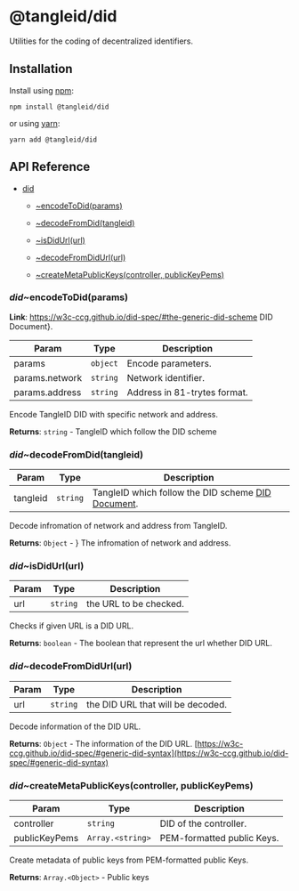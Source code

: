 # @tangleid/did

Utilities for the coding of decentralized identifiers.

## Installation

Install using [npm](https://www.npmjs.org/):

```shell
npm install @tangleid/did
```

or using [yarn](https://yarnpkg.com/):

```shell
yarn add @tangleid/did
```

## API Reference


* [did](#module_did)

    * [~encodeToDid(params)](#module_did..encodeToDid)

    * [~decodeFromDid(tangleid)](#module_did..decodeFromDid)

    * [~isDidUrl(url)](#module_did..isDidUrl)

    * [~decodeFromDidUrl(url)](#module_did..decodeFromDidUrl)

    * [~createMetaPublicKeys(controller, publicKeyPems)](#module_did..createMetaPublicKeys)


<a name="module_did..encodeToDid"></a>

### *did*~encodeToDid(params)
**Link**: https://w3c-ccg.github.io/did-spec/#the-generic-did-scheme DID Document}.  

| Param | Type | Description |
| --- | --- | --- |
| params | <code>object</code> | Encode parameters. |
| params.network | <code>string</code> | Network identifier. |
| params.address | <code>string</code> | Address in 81-trytes format. |

Encode TangleID DID with specific network and address.

**Returns**: <code>string</code> - TangleID which follow the DID scheme  
<a name="module_did..decodeFromDid"></a>

### *did*~decodeFromDid(tangleid)

| Param | Type | Description |
| --- | --- | --- |
| tangleid | <code>string</code> | TangleID which follow the DID scheme   [DID Document](https://w3c-ccg.github.io/did-spec/#the-generic-did-scheme). |

Decode infromation of network and address from TangleID.

**Returns**: <code>Object</code> - } The infromation of network and address.  
<a name="module_did..isDidUrl"></a>

### *did*~isDidUrl(url)

| Param | Type | Description |
| --- | --- | --- |
| url | <code>string</code> | the URL to be checked. |

Checks if given URL is a DID URL.

**Returns**: <code>boolean</code> - The boolean that represent the url whether DID URL.  
<a name="module_did..decodeFromDidUrl"></a>

### *did*~decodeFromDidUrl(url)

| Param | Type | Description |
| --- | --- | --- |
| url | <code>string</code> | the DID URL that will be decoded. |

Decode information of the DID URL.

**Returns**: <code>Object</code> - The information of the DID URL. [https://w3c-ccg.github.io/did-spec/#generic-did-syntax](https://w3c-ccg.github.io/did-spec/#generic-did-syntax)  
<a name="module_did..createMetaPublicKeys"></a>

### *did*~createMetaPublicKeys(controller, publicKeyPems)

| Param | Type | Description |
| --- | --- | --- |
| controller | <code>string</code> | DID of the controller. |
| publicKeyPems | <code>Array.&lt;string&gt;</code> | PEM-formatted public Keys. |

Create metadata of public keys from PEM-formatted public Keys.

**Returns**: <code>Array.&lt;Object&gt;</code> - Public keys  
